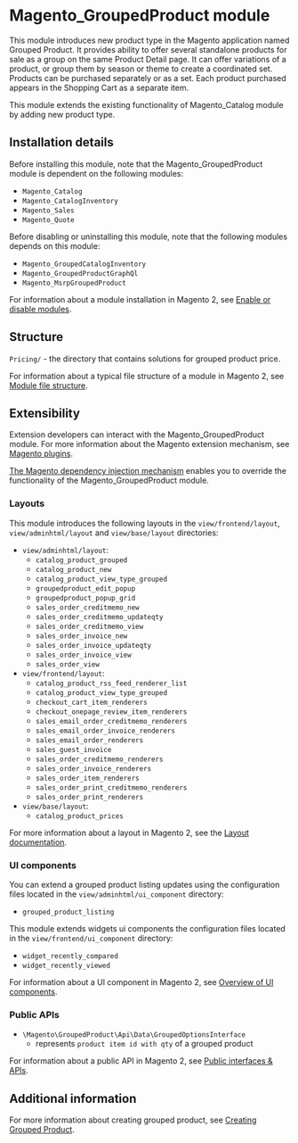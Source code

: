 # Magento_GroupedProduct module

This module introduces new product type in the Magento application named Grouped Product.
It provides ability to offer several standalone products for sale as a group on the same Product Detail page.
It can offer variations of a product, or group them by season or theme to create a coordinated set.
Products can be purchased separately or as a set.
Each product purchased appears in the Shopping Cart as a separate item.

This module extends the existing functionality of Magento_Catalog module by adding new product type.

## Installation details

Before installing this module, note that the Magento_GroupedProduct module is dependent on the following modules:
- `Magento_Catalog`
- `Magento_CatalogInventory`
- `Magento_Sales`
- `Magento_Quote`

Before disabling or uninstalling this module, note that the following modules depends on this module:
- `Magento_GroupedCatalogInventory`
- `Magento_GroupedProductGraphQl`
- `Magento_MsrpGroupedProduct`

For information about a module installation in Magento 2, see [Enable or disable modules](https://experienceleague.adobe.com/docs/commerce-operations/installation-guide/tutorials/manage-modules.html).

## Structure

`Pricing/` - the directory that contains solutions for grouped product price.

For information about a typical file structure of a module in Magento 2, see [Module file structure](https://developer.adobe.com/commerce/php/development/build/component-file-structure/#module-file-structure).

## Extensibility

Extension developers can interact with the Magento_GroupedProduct module. For more information about the Magento extension mechanism, see [Magento plugins](https://developer.adobe.com/commerce/php/development/components/plugins/).

[The Magento dependency injection mechanism](https://developer.adobe.com/commerce/php/development/components/dependency-injection/) enables you to override the functionality of the Magento_GroupedProduct module.

### Layouts

This module introduces the following layouts in the `view/frontend/layout`, `view/adminhtml/layout` and `view/base/layout` directories:
- `view/adminhtml/layout`:
    - `catalog_product_grouped`
    - `catalog_product_new`
    - `catalog_product_view_type_grouped`
    - `groupedproduct_edit_popup`
    - `groupedproduct_popup_grid`
    - `sales_order_creditmemo_new`
    - `sales_order_creditmemo_updateqty`
    - `sales_order_creditmemo_view`
    - `sales_order_invoice_new`
    - `sales_order_invoice_updateqty`
    - `sales_order_invoice_view`
    - `sales_order_view`
- `view/frontend/layout`:
    - `catalog_product_rss_feed_renderer_list`
    - `catalog_product_view_type_grouped`
    - `checkout_cart_item_renderers`
    - `checkout_onepage_review_item_renderers`
    - `sales_email_order_creditmemo_renderers`
    - `sales_email_order_invoice_renderers`
    - `sales_email_order_renderers`
    - `sales_guest_invoice`
    - `sales_order_creditmemo_renderers`
    - `sales_order_invoice_renderers`
    - `sales_order_item_renderers`
    - `sales_order_print_creditmemo_renderers`
    - `sales_order_print_renderers`
- `view/base/layout`:
    - `catalog_product_prices`

For more information about a layout in Magento 2, see the [Layout documentation](https://developer.adobe.com/commerce/frontend-core/guide/layouts/).

### UI components

You can extend a grouped product listing updates using the configuration files located in the `view/adminhtml/ui_component` directory:
- `grouped_product_listing`

This module extends widgets ui components the configuration files located in the `view/frontend/ui_component` directory:
- `widget_recently_compared`
- `widget_recently_viewed`

For information about a UI component in Magento 2, see [Overview of UI components](https://developer.adobe.com/commerce/frontend-core/ui-components/).

### Public APIs

- `\Magento\GroupedProduct\Api\Data\GroupedOptionsInterface`
    - represents `product item id with qty` of a grouped product
    
For information about a public API in Magento 2, see [Public interfaces & APIs](https://developer.adobe.com/commerce/php/development/components/api-concepts/).

## Additional information

For more information about creating grouped product, see [Creating Grouped Product](https://docs.magento.com/user-guide/catalog/product-create-grouped.html).
